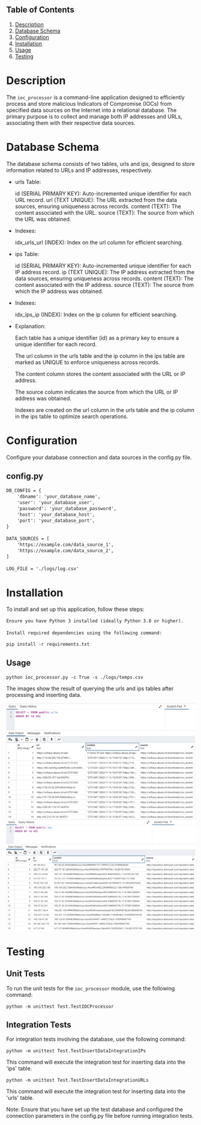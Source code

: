 ## Table of Contents
1. [Description](#description)
2. [Database Schema](#database-schema)
3. [Configuration](#configuration)
4. [Installation](#installation)
5. [Usage](#usage)
6. [Testing](#testing)

# Description

The ``ioc_processor`` is a command-line application designed to efficiently process and store malicious Indicators of Compromise (IOCs) from specified data sources on the Internet into a relational database. The primary purpose is to collect and manage both IP addresses and URLs, associating them with their respective data sources.

# Database Schema

The database schema consists of two tables, urls and ips, designed to store information related to URLs and IP addresses, respectively.

* urls Table:

    id (SERIAL PRIMARY KEY): Auto-incremented unique identifier for each URL record.
    url (TEXT UNIQUE): The URL extracted from the data sources, ensuring uniqueness across records.
    content (TEXT): The content associated with the URL.
    source (TEXT): The source from which the URL was obtained.

* Indexes:

    idx_urls_url (INDEX): Index on the url column for efficient searching.

* ips Table:

    id (SERIAL PRIMARY KEY): Auto-incremented unique identifier for each IP address record.
    ip (TEXT UNIQUE): The IP address extracted from the data sources, ensuring uniqueness across records.
    content (TEXT): The content associated with the IP address.
    source (TEXT): The source from which the IP address was obtained.

* Indexes:

    idx_ips_ip (INDEX): Index on the ip column for efficient searching.

* Explanation:

    Each table has a unique identifier (id) as a primary key to ensure a unique identifier for each record.

    The url column in the urls table and the ip column in the ips table are marked as UNIQUE to enforce uniqueness across records.

    The content column stores the content associated with the URL or IP address.

    The source column indicates the source from which the URL or IP address was obtained.

    Indexes are created on the url column in the urls table and the ip column in the ips table to optimize search operations.


# Configuration

Configure your database connection and data sources in the config.py file.

## config.py

```
DB_CONFIG = {
    'dbname': 'your_database_name',
    'user': 'your_database_user',
    'password': 'your_database_password',
    'host': 'your_database_host',
    'port': 'your_database_port',
}

DATA_SOURCES = [
    'https://example.com/data_source_1',
    'https://example.com/data_source_2',
]

LOG_FILE = './logs/log.csv'

```

# Installation

To install and set up this application, follow these steps:

    Ensure you have Python 3 installed (ideally Python 3.8 or higher).

    Install required dependencies using the following command:

```
pip install -r requirements.txt

```

## Usage

``` 
python ioc_processor.py -c True -s ./logs/temps.csv

```
The images show the result of querying the urls and ips tables after processing and inserting data.

<img align="center" width="600"  src="./images/urls.png">

<img align="center" width="600"  src="./images/ips.png">

# Testing

## Unit Tests

To run the unit tests for the `ioc_processor` module, use the following command:

```
python -m unittest Test.TestIOCProcessor

```
## Integration Tests

For integration tests involving the database, use the following command:

```
python -m unittest Test.TestInsertDataIntegrationIPs

```
This command will execute the integration test for inserting data into the 'ips' table.

```
python -m unittest Test.TestInsertDataIntegrationURLs

```
This command will execute the integration test for inserting data into the 'urls' table.

Note: Ensure that you have set up the test database and configured the connection parameters in the config.py file before running integration tests.